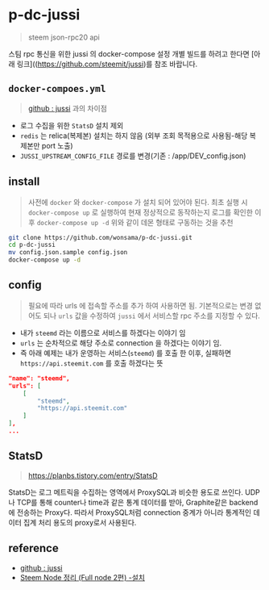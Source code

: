 # p-dc-jussi

> steem json-rpc20 api

스팀 rpc 통신을 위한 jussi 의 docker-compose 설정
개별 빌드를 하려고 한다면 [아래 링크]((https://github.com/steemit/jussi)를 참조 바랍니다.

## `docker-compoes.yml`

> [github : jussi](https://github.com/steemit/jussi) 과의 차이점

- 로그 수집을 위한 `StatsD` 설치 제외
- `redis` 는 relica(복제본) 설치는 하지 않음 (외부 조회 목적용으로 사용됨-해당 복제본만 port 노출)
- `JUSSI_UPSTREAM_CONFIG_FILE` 경로를 변경(기존 : /app/DEV_config.json)

## install

> 사전에 `docker` 와 `docker-compose` 가 설치 되어 있어야 된다.
> 최초 실행 시 `docker-compose up` 로 실행하여 현재 정상적으로 동작하는지 로그를 확인한 이후 `docker-compose up -d` 위와 같이 데몬 형태로 구동하는 것을 추천

```sh
git clone https://github.com/wonsama/p-dc-jussi.git
cd p-dc-jussi
mv config.json.sample config.json
docker-compose up -d
```

## config

> 필요에 따라 urls 에 접속할 주소를 추가 하여 사용하면 됨.
> 기본적으로는 변경 없어도 되나 `urls` 값을 수정하여 `jussi` 에서 서비스할 rpc 주소를 지정할 수 있다.

- 내가 `steemd` 라는 이름으로 서비스를 하겠다는 이야기 임
- `urls` 는 순차적으로 해당 주소로 connection 을 하겠다는 이야기 임.
- 즉 아래 예제는 내가 운영하는 서비스(`steemd`) 를 호출 한 이후, 실패하면 `https://api.steemit.com` 를 호출 하겠다는 뜻

```json
"name": "steemd",
"urls": [
    [
        "steemd",
        "https://api.steemit.com"
    ]
],
...

```

## StatsD

> https://planbs.tistory.com/entry/StatsD

StatsD는 로그 메트릭을 수집하는 영역에서 ProxySQL과 비슷한 용도로 쓰인다. UDP나 TCP를 통해 counter나 time과 같은 통계 데이터를 받아, Graphite같은 backend에 전송하는 Proxy다. 따라서 ProxySQL처럼 connection 중계가 아니라 통계적인 데이터 집계 처리 용도의 proxy로서 사용된다.

## reference

- [github : jussi](https://github.com/steemit/jussi)
- [Steem Node 정리 (Full node 2편) -설치](https://www.steemcoinpan.com/hive-101145/@ayogom/steem-node-full-node-2)
